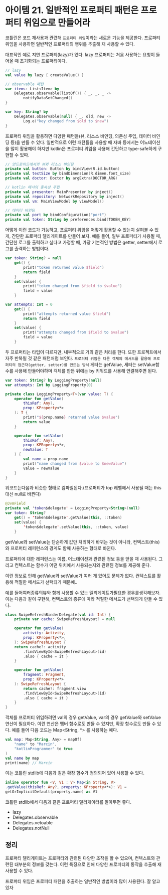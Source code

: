 # 아이템 21. 일반적인 프로퍼티 패턴은 프로퍼티 위임으로 만들어라

코틀린은 코드 재사용과 관련해 `프로퍼티 위임`이라는 새로운 기능을 제공한다.
프로퍼티 위임을 사용하면 일반적인 프로퍼티의 행위를 추출해 재 사용할 수 있다.

대표적인 예로 지연 프로퍼티(lazy)가 있다.
lazy 프로퍼티는 처음 사용하는 요청이 들어올 때 초기화되는 프로퍼티이다.
```kotlin
// lazy
val value by lazy { createValue() }
```
```kotlin
// observable 패턴
var items: List<Item> by
	Delegates.observable(listOf()) { _, _, _ -> 
		notifyDataSetChanged()
}

var key: String? by
	Delegates.observable(null) { _. old, new ->
		Log.e("key changed from $old to $new")
}
```
프로퍼티 위임을 활용하면 다양한 패턴들(뷰, 리소스 바인딩, 의존성 주입, 데이터 바인딩 등)을 만들 수 있다.
일반적으로 이런 패턴들을 사용할 때 자바 등에서는 어노테이션을 많이 활용해야 하지만
kotlin은 프로퍼티 위임을 사용해 간단하고 type-safe하게 구현할 수 있따.

```kotlin
// 안드로이드에서의 뷰와 리소스 바인딩
private val button: Button by bindView(R.id.button)
private val textSize by bindDimension(R.dimen.font_size)
private val doctor: Doctor by argExtra(DOCTOR_ARG)

// kotlin 에서의 종속성 주입
private val presenter: MainPresenter by inject()
private val repository: NetworkRepository by inject()
private val vm: MainViewModel by viewModel()

// 데이터 바인딩
private val port by bindConfiguration("port")
private val token: String by preferences.bind(TOKEN_KEY)
```
어떻게 이런 코드가 가능하고, 프로퍼티 위임을 어떻게 활용할 수 있는지 살펴볼 수 있게, 간단한 프로퍼티 델리게이트를 만들어 보자.
예를 들어, 일부 프로퍼티가 사용될 때, 간단한 로그를 출력하고 싶다고 가정할 때, 가장 기본적인 방법은 getter, setter에서 로그를 출력하는 방법이다.
```kotlin
var token: String? = null
	get() {
		print("token returned value $field")
		return field
	}
	set(value) {
		print("token changed from $field to $value")
		field = value
	}

var attempts: Int = 0
	get() {
		print("attempts returned value $field")
		return field
	}
	set(value) {
		print("attempts changed from $field to $value")
		field = value
	}
```
두 프로퍼티는 타입이 다르지만, 내부적으로 거의 같은 처리를 한다. 또한 프로젝트에서 자주 반복될 것 같은 패턴처럼 보인다.
`프로퍼티 위임은 다른 객체의 메서드를 활용해 프로퍼티의 접근자(getter, setter)를 만드는 방식`
게터는 getValue, 세터는 setValue함수를 사용해 만들어야하며 객체를 만든 뒤에는 by 키워드를 사용해 연결해주면 된다.
```kotlin
var token: String? by LoggingProperty(null)
var attempts: Int by LoggingProperty(0)

private class LoggingProperty<T>(var value: T) {
	operator fun getValue(
		thisRef: Any?,
		prop: KProperty<*>
	): T {
		print("${prop.name} returned value $value")
		return value
	}

	operator fun setValue(
		thisRef: Any?,
		prop: KPRoperty<*>,
		newValue: T
	) {
		val name = prop.name
		print("name changed from $value to $newValue")
		value = newValue
	}
}
```
위코드는다음과 비슷한 형태로 컴파일된다.(프로퍼티가 top 레벨에서 사용될 때는 this 대신 null로 바뀐다)
```kotlin
@JvmField
private val 'token$delegate' = LoggingProperty<String>(null)
var token: String?
	get() = 'token$delegate'.getValue(this, ::token)
	set(value) {
		'token$delegate'.setValue(this, ::token, value)
	}
```
getValue와 setValue는 단순하게 값만 처리하게 바뀌는 것이 아니라, 컨텍스트(this)와 프로퍼티 레퍼런스의 경계도 함께 사용하는 형태로 바뀐다.

프로퍼티에 대한 레퍼런스는 이름, 어노테이션과 관련된 정보 등을 얻을 때 사용된다. 그리고 컨텍스트는 함수가 어떤 위치에서 사용되는지와 관련된 정보를 제공해 준다.

이런 정보로 인해 getValue와 setValue가 여러 개 있어도 문제가 없다. 컨텍스트를 활용해 적절한 메서드가 선택되기 때문에..

예를 들어여러종류의뷰와 함께 사용할 수 있는 델리게이트가필요한 경우를생각해보자. 이는 다음과 같이 구현해, 컨텍스트의 종류에 따라 적절한 메서드가 선택되게 만들 수 있다.

```kotlin
class SwipeRefreshBinderDelegate(val id: Int) {
	private var cache: SwipeRefreshLayout? = null

	operator fun getValue(
		activity: Activity,
		prop: KProperty<*>,
	): SwipeRefreshLayout {
	return cache?: activity
		.findViewById<SwipeRefreshLayout>(id)
		.also { cache = it }
	}

	operator fun getValue(
		fragment: Fragment,
		prop: KProperty<*>
	): SwipeRefreshLayout {
		return cache?: fragment.view
		.findViewById<SwipeRefreshLayout>(id)
		.also { cache = it }
	}
}
```
객체를 프로퍼티 위임하려면 val의 경우 getValue, var의 경우 getValue와 setValue 연산이 필요하다.
이런 연산은 멤버 함수로도 만들 수 있지만, 확장 함수로도 만들 수 있다.
예를 들어 다음 코드는 Map<String, *> 를 사용하는 예다.
```kotlin
val map: Map<String, Any> = mapOf(
    "name" to "Marcin",
    "kotlinProgrammer" to true
)
val name by map
print(name) // Marcin
```

이는 코틀린 stdlib에 다음과 같은 확장 함수가 정의되어 있어 사용할 수 있다.
```kotlin
inline operator fun <V, V1 : V> Map<in String, V>
.getValue(thisRef: Any?, property: KProperty<*>): V1 =
getOrImplicitDefault(property.name) as V1
```

코틀린 stdlib에서 다음과 같은 프로퍼티 델리게이터를 알아두면 좋다.
- lazy
- Delegates.observable
- Delegates.vetoable
- Delegates.notNull

## 정리
프로퍼티 델리게이트는 프로퍼티와 관련된 다양한 조작을 할 수 있으며, 컨텍스트와 관련된 대부분의 정보를 갖는다.
이런 특징으로 인해 다양한 프로퍼티의 동작을 추출해 재사용할 수 있다.

프로퍼티 위임은 프로퍼티 패턴을 추출하는 일반적인 방법이라 많이 사용된다.
잘 알고 있자

